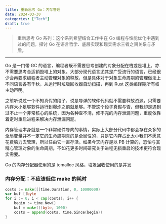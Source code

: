 ```yaml
---
title: 重新思考 Go：内存管理
date: 2024-03-30
categories: ["Tech"]
draft: true
---
```


> 重新思考 Go 系列：这个系列希望结合工作中在 Go 编程与性能优化中遇到过的问题，探讨 Go 在语言哲学、底层实现和现实需求三者之间关系与矛盾。

---

Go 是一门带 GC 的语言，编程者既不需要思考创建的对象分配在栈或是堆上，亦不需要思考合适销毁堆上的对象。大部分现代语言尤其是广受流行的语言，已经很少会再要求编程者主动管理对象的释放，但是具体对于对象生命周期的管理做法上不同语言各有千秋，从运行时垃圾回收器自动扫描，再到 Rust 这类编译期所有权主动声明。

之前听说过一个不知真假的段子，说是导弹的软件代码就不需要释放资源，只需要内存大小足够软件运行到爆炸之前就足够。不管这个段子真假与否，但我却是遇到过不止一个非常核心的系统，因为各种查不清，修不完的内存泄漏问题，重度依靠着定时重启进程来解决内存泄漏问题。

内存管理本身就是一个非常硬件导向的事情，实际上大部分代码中都会存在众多的全局变量并不一定它的生命周期真的是全局性的，只是它内存占比太小我们不愿意花费脑力去管理，所以任由它一直存活。如果今天内存是以 PB 计算的，恐怕与其精心管理对象的生命周期，不如花更多时间研究关于进程无损重启的技术更符合现实需要。

Go 的内存分配器使用的是 tcmalloc 风格，垃圾回收使用的是并发

### 内存分配：不应该低估 make 的耗时

```go
costs := make([]time.Duration, 0, 10000000)
var buf []byte
for i := 0; i < cap(costs); i++ {
    begin := time.Now()
    buf = make([]byte, 1000)
    costs = append(costs, time.Since(begin))
}
```
